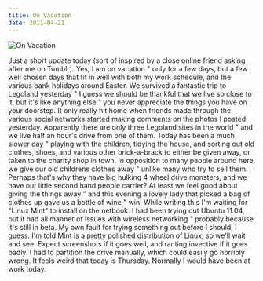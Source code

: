 ```yaml
---
title: On Vacation
date: 2011-04-21
---
```


![On Vacation](https://source.unsplash.com/4v9Kk01mEbY/1600x900)

Just a short update today (sort of inspired by a close online friend asking after me on Tumblr). Yes, I am on vacation " only for a few days, but a few well chosen days that fit in well with both my work schedule, and the various bank holidays around Easter. We survived a fantastic trip to Legoland yesterday " I guess we should be thankful that we live so close to it, but it's like anything else " you never appreciate the things you have on your doorstep. It only really hit home when friends made through the various social networks started making comments on the photos I posted yesterday. Apparently there are only three Legoland sites in the world " and we live half an hour's drive from one of them. Today has been a much slower day " playing with the children, tidying the house, and sorting out old clothes, shoes, and various other brick-a-brack to either be given away, or taken to the charity shop in town. In opposition to many people around here, we give our old childrens clothes away " unlike many who try to sell them. Perhaps that's why they have big hulking 4 wheel drive monsters, and we have our little second hand people carrier? At least we feel good about giving the things away " and this evening a lovely lady that picked a bag of clothes up gave us a bottle of wine " win! While writing this I'm waiting for "Linux Mint" to install on the netbook. I had been trying out Ubuntu 11.04, but it had all manner of issues with wireless networking " probably because it's still in beta. My own fault for trying something out before I should, I guess. I'm told Mint is a pretty polished distribution of Linux, so we'll wait and see. Expect screenshots if it goes well, and ranting invective if it goes badly. I had to partition the drive manually, which could easily go horribly wrong. It feels weird that today is Thursday. Normally I would have been at work today.